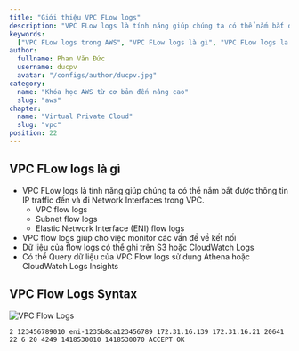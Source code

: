 ```yaml
---
title: "Giới thiệu VPC FLow logs"
description: "VPC FLow logs là tính năng giúp chúng ta có thể nắm bắt được thông tin IP traffic đến và đi Network Interfaces trong VPC."
keywords:
  ["VPC FLow logs trong AWS", "VPC FLow logs là gì", "VPC FLow logs la gi"]
author:
  fullname: Phan Văn Đức
  username: ducpv
  avatar: "/configs/author/ducpv.jpg"
category:
  name: "Khóa học AWS từ cơ bản đến nâng cao"
  slug: "aws"
chapter:
  name: "Virtual Private Cloud"
  slug: "vpc"
position: 22
---
```


## VPC FLow logs là gì

- VPC FLow logs là tính năng giúp chúng ta có thể nắm bắt được thông tin IP traffic đến và đi Network Interfaces trong VPC.
  - VPC flow logs
  - Subnet flow logs
  - Elastic Network Interface (ENI) flow logs
- VPC flow logs giúp cho việc monitor các vấn đề về kết nối
- Dữ liệu của flow logs có thể ghi trên S3 hoặc CloudWatch Logs
- Có thể Query dữ liệu của VPC Flow logs sử dụng Athena hoặc CloudWatch Logs Insights

## VPC Flow Logs Syntax

![VPC Flow Logs](https://user-images.githubusercontent.com/29729545/147268701-1e638881-bee6-4e67-a529-0708c689e879.png)

```ssh
2 123456789010 eni-1235b8ca123456789 172.31.16.139 172.31.16.21 20641 22 6 20 4249 1418530010 1418530070 ACCEPT OK
```
